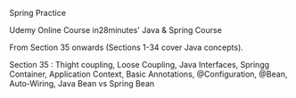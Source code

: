 Spring Practice

Udemy Online Course
in28minutes' Java & Spring Course

From Section 35 onwards (Sections 1-34 cover Java concepts).

Section 35 : 
  Thight coupling, Loose Coupling, Java Interfaces, Springg Container, Application Context, Basic Annotations, @Configuration, @Bean, Auto-Wiring, Java Bean vs Spring Bean
